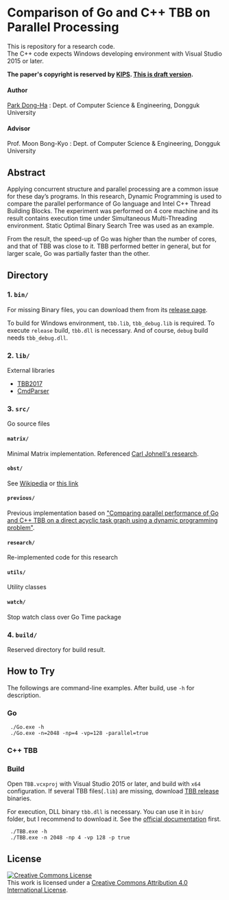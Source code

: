# Comparison of Go and C++ TBB on Parallel Processing 

This is repository for a research code.   
The C++ code expects Windows developing environment with Visual Studio 2015 or later.

**The paper's copyright is reserved by [KIPS](http://www.kips.or.kr/). 
[This is draft version](./docs/Draft.md).**

#### Author
[Park Dong-Ha](luncliff@gmail.com) : Dept. of Computer Science & Engineering, Dongguk University 
#### Advisor
Prof. Moon Bong-Kyo : Dept. of Computer Science & Engineering, Dongguk University 

## Abstract
Applying concurrent structure and parallel processing are a common issue for these day’s programs. In this research, Dynamic Programming is used to compare the parallel performance of Go language and Intel C++ Thread Building Blocks. The experiment was performed on 4 core machine and its result contains execution time under Simultaneous Multi-Threading environment. Static Optimal Binary Search Tree was used as an example. 
 
From the result, the speed-up of Go was higher than the number of cores, and that of TBB was close to it. TBB performed better in general, but for larger scale, Go was partially faster than the other.  

## Directory

### 1. `bin/`
For missing Binary files, you can download them from its [release page](https://github.com/01org/tbb/releases).

To build for Windows environment, `tbb.lib`, `tbb_debug.lib` is required. 
To execute `release` build, `tbb.dll` is necessary. And of course, `debug` build needs `tbb_debug.dll`. 

### 2. `lib/`
External libraries
  - [TBB2017](https://github.com/01org/tbb)
  - [CmdParser](https://github.com/FlorianRappl/CmdParser)

### 3. `src/`
Go source files

#### `matrix/`
Minimal Matrix implementation. Referenced [Carl Johnell's research](http://www.diva-portal.org/smash/get/diva2:824741/FULLTEXT03).

#### `obst/`
See [Wikipedia](https://en.wikipedia.org/wiki/Optimal_binary_search_tree) or [this link](http://software.ucv.ro/~mburicea/lab5ASD.pdf)

#### `previous/`
Previous implementation based on ["Comparing parallel performance of Go and C++ TBB on a direct acyclic task graph using a dynamic programming problem"](http://dl.acm.org/citation.cfm?id=2184575&dl=ACM&coll=DL&CFID=748048953&CFTOKEN=40164739).

#### `research/`
Re-implemented code for this research

#### `utils/`
Utility classes

#### `watch/`
Stop watch class over Go Time package

### 4. `build/`
Reserved directory for build result.


## How to Try
The followings are command-line examples. After build, use `-h` for description.

### Go
```
 ./Go.exe -h
 ./Go.exe -n=2048 -np=4 -vp=128 -parallel=true
```

### C++ TBB

### Build
Open `TBB.vcxproj` with Visual Studio 2015 or later, and build with `x64` configuration.
If several TBB files(`.lib`) are missing, download [TBB release](https://github.com/01org/tbb/releases) binaries.

For execution, DLL binary `tbb.dll` is necessary. You can use it in `bin/` folder, but I recommend to download it.
See the [official documentation](https://www.threadingbuildingblocks.org/documentation) first.
```
 ./TBB.exe -h
 ./TBB.exe -n 2048 -np 4 -vp 128 -p true
```

## License
<a rel="license" href="http://creativecommons.org/licenses/by/4.0/"><img alt="Creative Commons License" style="border-width:0" src="https://i.creativecommons.org/l/by/4.0/88x31.png" /></a><br />This work is licensed under a <a rel="license" href="http://creativecommons.org/licenses/by/4.0/">Creative Commons Attribution 4.0 International License</a>.
